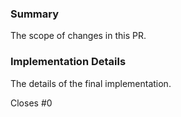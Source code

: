 ### Summary

The scope of changes in this PR.

### Implementation Details

The details of the final implementation.

Closes #0